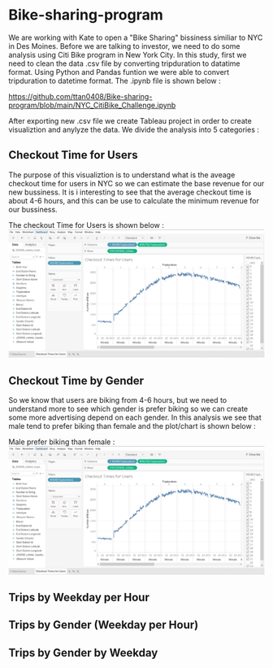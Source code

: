 # Bike-sharing-program

We are working with Kate to open a "Bike Sharing" bissiness similiar to NYC in Des Moines. Before we are talking to investor, we need to do some analysis using Citi Bike program in New York City. In this study, first we need to clean the data .csv file by converting tripduration to datatime format. Using Python and Pandas funtion we were able to convert tripduration to datetime format. The .ipynb file is shown below :

https://github.com/ttan0408/Bike-sharing-program/blob/main/NYC_CitiBike_Challenge.ipynb

After exporting new .csv file we create Tableau project in order to create visualiztion and anylyze the data. We divide the analysis into 5 categories : 

## Checkout Time for Users
   The purpose of this visualiztion is to understand what is the aveage checkout time for users in NYC so we can estimate the base revenue for our new bussiness. It is i          interesting to see that the average checkout time is about 4-6 hours, and this can be use to calculate the minimum revenue for our bussiness.
   
   The checkout Time for Users is shown below : 
  ![alt text][Image1]
  
  [Image1]: https://github.com/ttan0408/Bike-sharing-program/blob/main/Checkout%20Times%20for%20Users.PNG "CHECKOUT TIME FOR USERS"

## Checkout Time by Gender
   So we know that users are biking from 4-6 hours, but we need to understand more to see which gender is prefer biking so we can create some more advertising depend on each      gender. In this analysis we see that male tend to prefer biking than female and the plot/chart is shown below :
   
   Male prefer biking than female : 
  ![alt text][Image1]
  
  [Image1]: https://github.com/ttan0408/Bike-sharing-program/blob/main/Checkout%20Times%20for%20Users.PNG "CHECKOUT TIME FOR USERS"
      

## Trips by Weekday per Hour
## Trips by Gender (Weekday per Hour)
## Trips by Gender by Weekday

